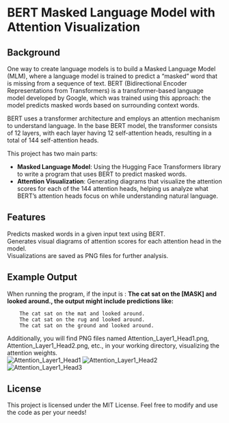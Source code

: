 # BERT Masked Language Model with Attention Visualization  

## Background    
One way to create language models is to build a Masked Language Model (MLM), where a language model is trained to predict a “masked” word that is missing from a sequence of text. BERT (Bidirectional Encoder Representations from Transformers) is a transformer-based language model developed by Google, which was trained using this approach: the model predicts masked words based on surrounding context words.  

BERT uses a transformer architecture and employs an attention mechanism to understand language. In the base BERT model, the transformer consists of 12 layers, with each layer having 12 self-attention heads, resulting in a total of 144 self-attention heads.  

This project has two main parts:  

- **Masked Language Model**: Using the Hugging Face Transformers library to write a program that uses BERT to predict masked words.
- **Attention Visualization**: Generating diagrams that visualize the attention scores for each of the 144 attention heads, helping us analyze what BERT’s attention heads focus on while understanding natural language.

## Features  
Predicts masked words in a given input text using BERT.  
Generates visual diagrams of attention scores for each attention head in the model.  
Visualizations are saved as PNG files for further analysis.  

## Example Output
When running the program, if the input is :
**The cat sat on the [MASK] and looked around., the output might include predictions like:** 

        The cat sat on the mat and looked around.  
        The cat sat on the rug and looked around.  
        The cat sat on the ground and looked around.  
        
Additionally, you will find PNG files named Attention_Layer1_Head1.png, Attention_Layer1_Head2.png, etc., in your working directory, visualizing the attention weights.  
![Attention_Layer1_Head1](https://github.com/user-attachments/assets/3c6e502a-f1b7-49ec-9c8e-8640f0ce5fff)
![Attention_Layer1_Head2](https://github.com/user-attachments/assets/0294aa6a-2c38-4551-bc43-18194af45f02)
![Attention_Layer1_Head3](https://github.com/user-attachments/assets/af364048-318f-4001-9bd7-65b2b47c5ec1)

## License  
This project is licensed under the MIT License. Feel free to modify and use the code as per your needs!  
